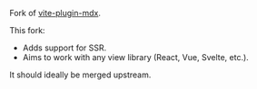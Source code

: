 Fork of [vite-plugin-mdx](https://github.com/vitejs/vite-plugin-react-pages/tree/master/packages/vite-plugin-mdx).

This fork:
 - Adds support for SSR.
 - Aims to work with any view library (React, Vue, Svelte, etc.).

It should ideally be merged upstream.
